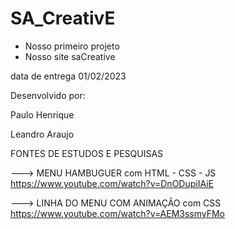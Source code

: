 # SA_CreativE

- Nosso primeiro projeto
- Nosso site saCreative

data de entrega 01/02/2023


Desenvolvido por:

Paulo Henrique

Leandro Araujo


FONTES DE ESTUDOS E PESQUISAS

---> MENU HAMBUGUER com HTML - CSS - JS
https://www.youtube.com/watch?v=DnODupiIAiE


---> LINHA DO MENU COM ANIMAÇÂO com CSS
https://www.youtube.com/watch?v=AEM3ssmyFMo

